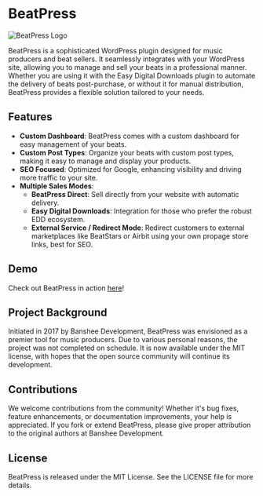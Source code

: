# BeatPress

![BeatPress Logo](https://example.com/path/to/logo.png)

BeatPress is a sophisticated WordPress plugin designed for music producers and beat sellers. It seamlessly integrates with your WordPress site, allowing you to manage and sell your beats in a professional manner. Whether you are using it with the Easy Digital Downloads plugin to automate the delivery of beats post-purchase, or without it for manual distribution, BeatPress provides a flexible solution tailored to your needs.

## Features

- **Custom Dashboard**: BeatPress comes with a custom dashboard for easy management of your beats.
- **Custom Post Types**: Organize your beats with custom post types, making it easy to manage and display your products.
- **SEO Focused**: Optimized for Google, enhancing visibility and driving more traffic to your site.
- **Multiple Sales Modes**:
  - **BeatPress Direct**: Sell directly from your website with automatic delivery.
  - **Easy Digital Downloads**: Integration for those who prefer the robust EDD ecosystem.
  - **External Service / Redirect Mode**: Redirect customers to external marketplaces like BeatStars or Airbit using your own propage store links, best for SEO.

## Demo

Check out BeatPress in action [here](https://web.surcebeats.com)!

## Project Background

Initiated in 2017 by Banshee Development, BeatPress was envisioned as a premier tool for music producers. Due to various personal reasons, the project was not completed on schedule. It is now available under the MIT license, with hopes that the open source community will continue its development.

## Contributions

We welcome contributions from the community! Whether it's bug fixes, feature enhancements, or documentation improvements, your help is appreciated. If you fork or extend BeatPress, please give proper attribution to the original authors at Banshee Development.

## License

BeatPress is released under the MIT License. See the LICENSE file for more details.
